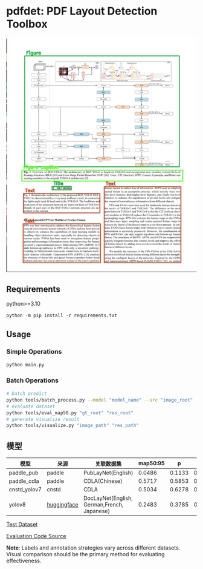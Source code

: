 # pdfdet: PDF Layout Detection Toolbox

![效果1](./source/1.jpg)

## Requirements

python>=3.10

```shell
python -m pip install -r requirements.txt
```

## Usage

### Simple Operations

```bash
python main.py
```

### Batch Operations

```bash
# batch predict
python tools/batch_process.py --model "model_name" --src "image_root" --save "res_root"
# evaluate dataset
python tools/eval_map50.py "gt_root" "res_root"
# generate visualize result
python tools/visualize.py "image_path" "res_path"
```

## 模型

| 模型         | 来源   | 关联数据集        | map50:95 | p      | r      |
| ------------ | ------ | ----------------- | -------- | ------ | ------ |
| paddle_pub   | paddle | PubLayNet(English) | 0.0486   | 0.1133 | 0.1000 |
| paddle_cdla  | paddle | CDLA(Chinese)      | 0.5717   | 0.5853 | 0.6248 |
| cnstd_yolov7 | cnstd  | CDLA              | 0.5034   | 0.6278 | 0.5651 |
| yolov8       | [huggingface](https://huggingface.co/egis-group/LayoutDetection)      | DocLayNet(English, German,French, Japanese)                 | 0.2483   | 0.3785 | 0.3333 |

[Test Dataset](https://github.com/Ontheroad123/Layout-Analysis/tree/main/layout_modify)

[Evaluation Code Source](https://github.com/ultralytics/ultralytics/blob/2d513a9e4bf51e961a4199067383d2052f483874/ultralytics/utils/metrics.py#L620)

**Note**: Labels and annotation strategies vary across different datasets. Visual comparison should be the primary method for evaluating effectiveness.

